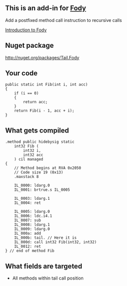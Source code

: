 ## This is an add-in for [Fody](https://github.com/Fody/Fody/) 

Add a postfixed method call instruction to recursive calls

[Introduction to Fody](http://github.com/Fody/Fody/wiki/SampleUsage)

## Nuget package 

http://nuget.org/packages/Tail.Fody

## Your code

	public static int Fib(int i, int acc)
	{
		if (i == 0)
		{
			return acc;
		}
		return Fib(i - 1, acc + i);
	}

## What gets compiled

	.method public hidebysig static 
		int32 Fib (
			int32 i,
			int32 acc
		) cil managed 
	{
		// Method begins at RVA 0x2050
		// Code size 19 (0x13)
		.maxstack 8

		IL_0000: ldarg.0
		IL_0001: brtrue.s IL_0005

		IL_0003: ldarg.1
		IL_0004: ret

		IL_0005: ldarg.0
		IL_0006: ldc.i4.1
		IL_0007: sub
		IL_0008: ldarg.1
		IL_0009: ldarg.0
		IL_000a: add
		IL_000b: tail. // Here it is
		IL_000d: call int32 Fib(int32, int32)
		IL_0012: ret
	} // end of method Fib

    
## What fields are targeted 

 * All methods within tail call position